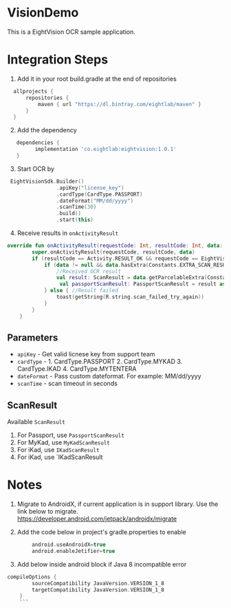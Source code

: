 # VisionDemo
This is a EightVision OCR sample application. 

Integration Steps
=================

1. Add it in your root build.gradle at the end of repositories
  ```gradle
    allprojects {
        repositories {
            maven { url "https://dl.bintray.com/eightlab/maven" }
        }
    }
```
2. Add the dependency
```gradle
   dependencies {
         implementation 'co.eightlab:eightvision:1.0.1'
   }
```

3. Start OCR by
```kotlin
 EightVisionSdk.Builder()
                .apiKey("license_key")
                .cardType(CardType.PASSPORT)
                .dateFormat("MM/dd/yyyy")
                .scanTime(30)
                .build()
                .start(this)
```
4. Receive results in `onActivityResult`
```kotlin
override fun onActivityResult(requestCode: Int, resultCode: Int, data: Intent?) {
        super.onActivityResult(requestCode, resultCode, data)
        if (resultCode == Activity.RESULT_OK && requestCode == EightVisionSdk.REQUEST_EIGHT_VISION_ID_OCR) {
            if (data != null && data.hasExtra(Constants.EXTRA_SCAN_RESULT)) {
                //Received OCR result
                val result: ScanResult = data.getParcelableExtra(Constants.EXTRA_SCAN_RESULT)
                 val passportScanResult: PassportScanResult = result as PassportScanResult
            } else { //Result failed
                toast(getString(R.string.scan_failed_try_again))
            }
        }
    }
```

  Parameters
  ----------
  * `apiKey` - Get valid licnese key from support team
  * `cardType` - 
          1. CardType.PASSPORT
          2. CardType.MYKAD
          3. CardType.IKAD
          4. CardType.MYTENTERA
  * `dateFormat` - Pass custom dateformat. For example: MM/dd/yyyy
  * `scanTime` - scan timeout in seconds
  
  ScanResult
  ----------
  Available `ScanResult`
  1. For Passport, use `PassportScanResult`
  2. For MyKad, use `MyKadScanResult`
  3. For iKad, use `IKadScanResult`
  4. For iKad, use `IKadScanResult
  
Notes
=======

1. Migrate to AndroidX, if current application is in support library. 
   Use the link below to migrate.
     	https://developer.android.com/jetpack/androidx/migrate

2. Add the code below in project's gradle.properties to enable 
```gradle
        android.useAndroidX=true
        android.enableJetifier=true
```

3. Add below inside android block if Java 8 incompatible error
```gradle
compileOptions {
        sourceCompatibility JavaVersion.VERSION_1_8
        targetCompatibility JavaVersion.VERSION_1_8
    }
    ```

